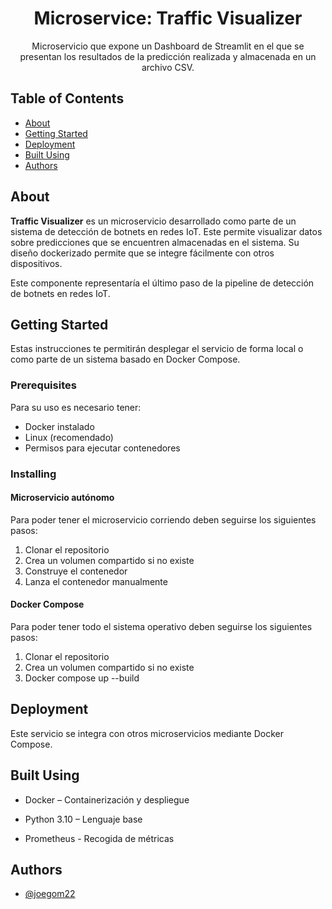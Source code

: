 <h1 align="center">Microservice: Traffic Visualizer</h1>

<p align="center"> Microservicio que expone un Dashboard de Streamlit en el que se presentan los resultados de la predicción realizada y almacenada en un archivo CSV.
</p>

## Table of Contents

- [About](#about)
- [Getting Started](#getting_started)
- [Deployment](#deployment)
- [Built Using](#built_using)
- [Authors](#authors)

## About <a name = "about"></a>

**Traffic Visualizer** es un microservicio desarrollado como parte de un sistema de detección de botnets en redes IoT. Este permite visualizar datos sobre predicciones que se encuentren almacenadas en el sistema. Su diseño dockerizado permite que se integre fácilmente con otros dispositivos.

Este componente representaría el último paso de la pipeline de detección de botnets en redes IoT.

## Getting Started <a name = "getting_started"></a>

Estas instrucciones te permitirán desplegar el servicio de forma local o como parte de un sistema basado en Docker Compose.

### Prerequisites

Para su uso es necesario tener:
- Docker instalado
- Linux (recomendado)
- Permisos para ejecutar contenedores

### Installing
#### Microservicio autónomo
Para poder tener el microservicio corriendo deben seguirse los siguientes pasos: <br>
1. Clonar el repositorio
2. Crea un volumen compartido si no existe
3. Construye el contenedor
4. Lanza el contenedor manualmente
#### Docker Compose
Para poder tener todo el sistema operativo deben seguirse los siguientes pasos: <br>
1. Clonar el repositorio
2. Crea un volumen compartido si no existe
3. Docker compose up --build

## Deployment <a name = "deployment"></a>

Este servicio se integra con otros microservicios mediante Docker Compose.

## Built Using <a name = "built_using"></a>

- Docker – Containerización y despliegue

- Python 3.10 – Lenguaje base

- Prometheus - Recogida de métricas

## Authors <a name = "authors"></a>

- [@joegom22](https://github.com/joegom22)

